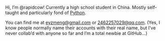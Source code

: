 <!-- I don't know if this will come in handy???
- 👋 Hi, I’m @rapidcow
- 👀 I’m interested in ...
- 🌱 I’m currently learning ...
- 💞️ I’m looking to collaborate on ...
- 📫 How to reach me ...
-->


Hi, I’m @rapidcow!  Currently a high school student in China.  Mostly 
self-taught and particularly fond of [Python][].

[python]: https://www.python.org/

You can find me at <eyzmeng@gmail.com> or <2462257029@qq.com>.
(Yes, I know people normally name their accounts with their real name, but 
I’ve never collab’d with anyone so far and I’m a total newbie at GitHub...)
